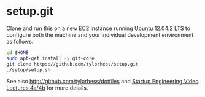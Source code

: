 setup.git
=========
Clone and run this on a new EC2 instance running Ubuntu 12.04.2 LTS to
configure both the machine and your individual development environment as
follows:

```sh
cd $HOME
sudo apt-get install -y git-core
git clone https://github.com/tylorhess/setup.git
./setup/setup.sh   
```

See also http://github.com/tylorhess/dotfiles and
[Startup Engineering Video Lectures 4a/4b](https://class.coursera.org/startup-001/lecture/index)
for more details.





